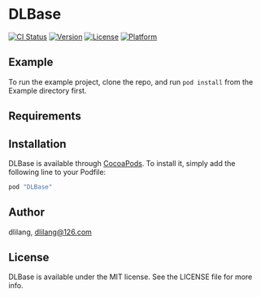 # DLBase

[![CI Status](http://img.shields.io/travis/dlilang/DLBase.svg?style=flat)](https://travis-ci.org/dlilang/DLBase)
[![Version](https://img.shields.io/cocoapods/v/DLBase.svg?style=flat)](http://cocoapods.org/pods/DLBase)
[![License](https://img.shields.io/cocoapods/l/DLBase.svg?style=flat)](http://cocoapods.org/pods/DLBase)
[![Platform](https://img.shields.io/cocoapods/p/DLBase.svg?style=flat)](http://cocoapods.org/pods/DLBase)

## Example

To run the example project, clone the repo, and run `pod install` from the Example directory first.

## Requirements

## Installation

DLBase is available through [CocoaPods](http://cocoapods.org). To install
it, simply add the following line to your Podfile:

```ruby
pod "DLBase"
```

## Author

dlilang, dlilang@126.com

## License

DLBase is available under the MIT license. See the LICENSE file for more info.

